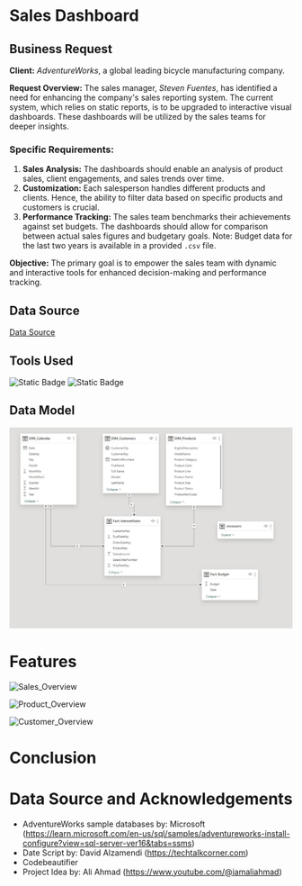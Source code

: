 # Sales Dashboard

## Business Request
**Client:** *AdventureWorks*, a global leading bicycle manufacturing company.

**Request Overview:** 
The sales manager, *Steven Fuentes*, has identified a need for enhancing the company's sales reporting system. The current system, which relies on static reports, is to be upgraded to interactive visual dashboards. These dashboards will be utilized by the sales teams for deeper insights.
### Specific Requirements:
1. **Sales Analysis:** The dashboards should enable an analysis of product sales, client engagements, and sales trends over time.
2. **Customization:** Each salesperson handles different products and clients. Hence, the ability to filter data based on specific products and customers is crucial.
3. **Performance Tracking:** The sales team benchmarks their achievements against set budgets. The dashboards should allow for comparison between actual sales figures and budgetary goals. Note: Budget data for the last two years is available in a provided `.csv` file.

**Objective:** The primary goal is to empower the sales team with dynamic and interactive tools for enhanced decision-making and performance tracking.

## Data Source
[Data Source](https://learn.microsoft.com/en-us/sql/samples/adventureworks-install-configure?view=sql-server-ver16&tabs=ssms)

## Tools Used
![Static Badge](https://img.shields.io/badge/Language-SQL-blue)  ![Static Badge](https://img.shields.io/badge/Language-PowerBI-orange)

## Data Model
![Star_schema](Assets/Ecommerce_sales_star.JPG)

# Features
![Sales_Overview](URL)

![Product_Overview](URL)

![Customer_Overview](URL)



# Conclusion



# Data Source and Acknowledgements
* AdventureWorks sample databases by: Microsoft (https://learn.microsoft.com/en-us/sql/samples/adventureworks-install-configure?view=sql-server-ver16&tabs=ssms)
* Date Script by: David Alzamendi (https://techtalkcorner.com)
* Codebeautifier 
* Project Idea by: Ali Ahmad (https://www.youtube.com/@iamaliahmad)
